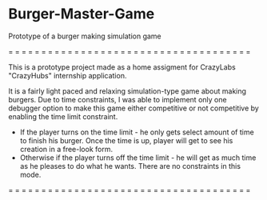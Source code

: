 # Burger-Master-Game
Prototype of a burger making simulation game

= = = = = = = = = = = = = = = = = = = = = = = = = = = = = = = = = = = = =

This is a prototype project made as a home assigment for CrazyLabs "CrazyHubs" internship application.

It is a fairly light paced and relaxing simulation-type game about making burgers. Due to time constraints,
I was able to implement only one debugger option to make this game either competitive or not competitive by
enabling the time limit constraint.
 * If the player turns on the time limit - he only gets select amount of time to finish his burger. Once the
   time is up, player will get to see his creation in a free-look form.
 * Otherwise if the player turns off the time limit - he will get as much time as he pleases to do what he wants.
   There are no constraints in this mode.
   
= = = = = = = = = = = = = = = = = = = = = = = = = = = = = = = = = = = = =
